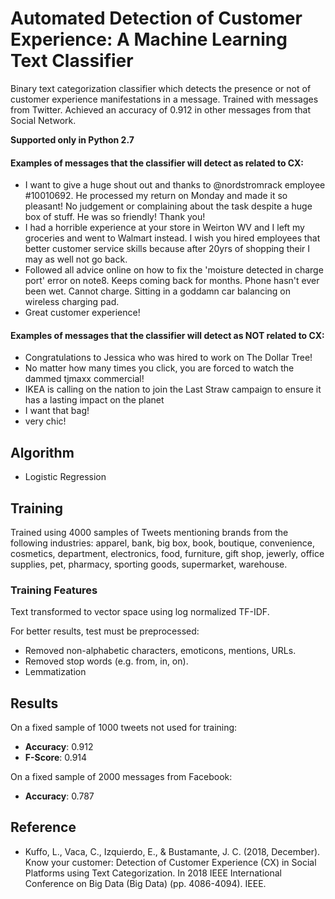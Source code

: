 # Automated Detection of Customer Experience: A Machine Learning Text Classifier
Binary text categorization classifier which detects the presence or not of customer experience manifestations in a message. Trained with messages from Twitter. Achieved an accuracy of 0.912 in other messages from that Social Network.

**Supported only in Python 2.7**  

    
#### Examples of messages that the classifier will detect as related to CX:   
- I want to give a huge shout out and thanks to @nordstromrack employee #10010692. He processed my return on Monday and made it so pleasant! No judgement or complaining about the task despite a huge box of stuff. He was so friendly! Thank you!
- I had a horrible experience at your store in Weirton WV and I left my groceries and went to Walmart instead. I wish you hired employees that better customer service skills because after 20yrs of shopping their I may as well not go back.
- Followed all advice online on how to fix the 'moisture detected in charge port' error on note8. Keeps coming back for months. Phone hasn't ever been wet. Cannot charge. Sitting in a goddamn car balancing on wireless charging pad.
- Great customer experience!

#### Examples of messages that the classifier will detect as NOT related to CX:   
- Congratulations to Jessica who was hired to work on The Dollar Tree!
- No matter how many times you click, you are forced to watch the dammed tjmaxx commercial! 
- IKEA is calling on the nation to join the Last Straw campaign to ensure it has a lasting impact on the planet
- I want that bag! 
- very chic!

## Algorithm
- Logistic Regression 

## Training 
Trained using 4000 samples of Tweets mentioning brands from the following industries: apparel, bank, big box, book, boutique, convenience, cosmetics, department, electronics, food, furniture, gift shop, jewerly, office supplies, pet, pharmacy, sporting goods, supermarket, warehouse. 

### Training Features
Text transformed to vector space using log normalized TF-IDF.

For better results, test must be preprocessed: 
- Removed non-alphabetic characters, emoticons, mentions, URLs.   
- Removed stop words (e.g. from, in, on).   
- Lemmatization

## Results
On a fixed sample of 1000 tweets not used for training:
- **Accuracy**: 0.912    
- **F-Score**: 0.914 

On a fixed sample of 2000 messages from Facebook:
- **Accuracy**: 0.787    


## Reference
- Kuffo, L., Vaca, C., Izquierdo, E., & Bustamante, J. C. (2018, December). Know your customer: Detection of Customer Experience (CX) in Social Platforms using Text Categorization. In 2018 IEEE International Conference on Big Data (Big Data) (pp. 4086-4094). IEEE.
